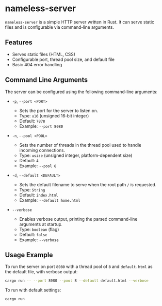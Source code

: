 # nameless-server

`nameless-server` is a simple HTTP server written in Rust. It can serve static files and is configurable via command-line arguments.

## Features

*   Serves static files (HTML, CSS)
*   Configurable port, thread pool size, and default file
*   Basic 404 error handling

## Command Line Arguments

The server can be configured using the following command-line arguments:

*   `-p`, `--port <PORT>`
    *   Sets the port for the server to listen on.
    *   Type: `u16` (unsigned 16-bit integer)
    *   Default: `7878`
    *   Example: `--port 8080`

*   `-n`, `--pool <POOL>`
    *   Sets the number of threads in the thread pool used to handle incoming connections.
    *   Type: `usize` (unsigned integer, platform-dependent size)
    *   Default: `4`
    *   Example: `--pool 8`

*   `-d`, `--default <DEFAULT>`
    *   Sets the default filename to serve when the root path `/` is requested.
    *   Type: `String`
    *   Default: `index.html`
    *   Example: `--default home.html`

*   `--verbose`
    *   Enables verbose output, printing the parsed command-line arguments at startup.
    *   Type: `boolean` (flag)
    *   Default: `false`
    *   Example: `--verbose`

## Usage Example

To run the server on port `8080` with a thread pool of `8` and `default.html` as the default file, with verbose output:

```bash
cargo run -- --port 8080 --pool 8 --default default.html --verbose
```

To run with default settings:

```bash
cargo run
